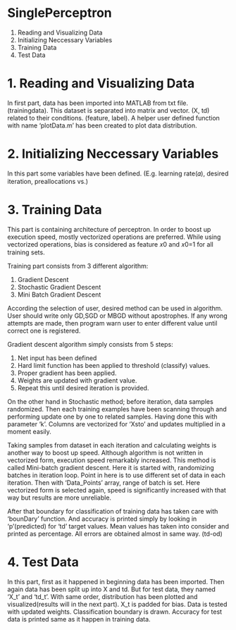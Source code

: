 # SinglePerceptron

1. Reading and Visualizing Data
2. Initializing Neccessary Variables
3. Training Data
4. Test Data

# 1. Reading and Visualizing Data

In first part, data has been imported into MATLAB from txt file. (trainingdata). This dataset is separated into matrix and vector. (X, td) related to their conditions. (feature, label). A helper user defined function with name ‘plotData.m’ has been created to plot data distribution.

# 2. Initializing Neccessary Variables

In this part some variables have been defined. (E.g. learning rate(𝛼), desired iteration, preallocations vs.)

# 3. Training Data

This part is containing architecture of perceptron. In order to boost up execution speed, mostly vectorized operations are preferred. While using vectorized operations, bias is considered as feature 𝑥0 and 𝑥0=1 for all training sets.

Training part consists from 3 different algorithm:
1. Gradient Descent
2. Stochastic Gradient Descent
3. Mini Batch Gradient Descent

According the selection of user, desired method can be used in algorithm. User should write only GD,SGD or MBGD without apostrophes. If any wrong attempts are made, then program warn user to enter different value until correct one is registered.

Gradient descent algorithm simply consists from 5 steps:
1. Net input has been defined
2. Hard limit function has been applied to threshold (classify) values.
3. Proper gradient has been applied.
4. Weights are updated with gradient value.
5. Repeat this until desired iteration is provided.

On the other hand in Stochastic method; before iteration, data samples randomized. Then each training examples have been scanning through and performing update one by one to related samples. Having done this with parameter ‘k’. Columns are vectorized for ‘Xsto’ and updates multiplied in a moment easily.

Taking samples from dataset in each iteration and calculating weights is another way to boost up speed. Although algorithm is not written in vectorized form, execution speed remarkably increased. This method is called Mini-batch gradient descent. Here it is started with, randomizing batches in iteration loop. Point in here is to use different set of data in each iteration. Then with ‘Data_Points’ array, range of batch is set. Here vectorized form is selected again, speed is significantly increased with that way but results are more unreliable.

After that boundary for classification of training data has taken care with ‘bounDary’ function. And accuracy is printed simply by looking in ‘p’(predicted) for ‘td’ target values. Mean values has taken into consider and printed as percentage. All errors are obtained almost in same way. (td-od)

# 4. Test Data

In this part, first as it happened in beginning data has been imported. Then again data has been split up into X and td. But for test data, they named ‘X_t’ and ‘td_t’. With same order, distribution has been plotted and visualized(results will in the next part). X_t is padded for bias. Data is tested with updated weights. Classification boundary is drawn. Accuracy for test data is printed same as it happen in training data.

